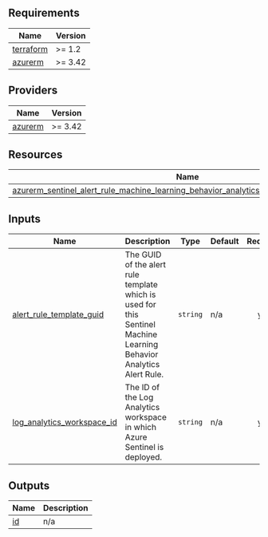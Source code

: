 <!-- BEGIN_TF_DOCS -->
## Requirements

| Name | Version |
|------|---------|
| <a name="requirement_terraform"></a> [terraform](#requirement\_terraform) | >= 1.2 |
| <a name="requirement_azurerm"></a> [azurerm](#requirement\_azurerm) | >= 3.42 |

## Providers

| Name | Version |
|------|---------|
| <a name="provider_azurerm"></a> [azurerm](#provider\_azurerm) | >= 3.42 |

## Resources

| Name | Type |
|------|------|
| [azurerm_sentinel_alert_rule_machine_learning_behavior_analytics.ml_behavior_analytics_rule](https://registry.terraform.io/providers/hashicorp/azurerm/latest/docs/resources/sentinel_alert_rule_machine_learning_behavior_analytics) | resource |

## Inputs

| Name | Description | Type | Default | Required |
|------|-------------|------|---------|:--------:|
| <a name="input_alert_rule_template_guid"></a> [alert\_rule\_template\_guid](#input\_alert\_rule\_template\_guid) | The GUID of the alert rule template which is used for this Sentinel Machine Learning Behavior Analytics Alert Rule. | `string` | n/a | yes |
| <a name="input_log_analytics_workspace_id"></a> [log\_analytics\_workspace\_id](#input\_log\_analytics\_workspace\_id) | The ID of the Log Analytics workspace in which Azure Sentinel is deployed. | `string` | n/a | yes |

## Outputs

| Name | Description |
|------|-------------|
| <a name="output_id"></a> [id](#output\_id) | n/a |
<!-- END_TF_DOCS -->
